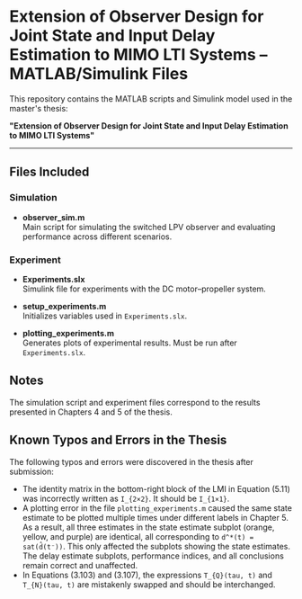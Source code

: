 # Extension of Observer Design for Joint State and Input Delay Estimation to MIMO LTI Systems – MATLAB/Simulink Files

This repository contains the MATLAB scripts and Simulink model used in the master's thesis:

**"Extension of Observer Design for Joint State and Input Delay Estimation to MIMO LTI Systems"**

---

## Files Included

### Simulation

- **observer_sim.m**  
  Main script for simulating the switched LPV observer and evaluating performance across different scenarios.

### Experiment

- **Experiments.slx**  
  Simulink file for experiments with the DC motor–propeller system.

- **setup_experiments.m**  
  Initializes variables used in `Experiments.slx`.
  
- **plotting_experiments.m**  
  Generates plots of experimental results. Must be run after `Experiments.slx`.

## Notes

The simulation script and experiment files correspond to the results presented in Chapters 4 and 5 of the thesis.  


## Known Typos and Errors in the Thesis
The following typos and errors were discovered in the thesis after submission:
- The identity matrix in the bottom-right block of the LMI in Equation (5.11) was incorrectly written as `I_{2×2}`. It should be `I_{1×1}`.
- A plotting error in the file `plotting_experiments.m` caused the same state estimate to be plotted multiple times under different labels in Chapter 5. As a result, all three estimates in the state estimate subplot (orange, yellow, and purple) are identical, all corresponding to `d^*(t) = sat(d̂(t⁻))`. This only affected the subplots showing the state estimates. The delay estimate subplots, performance indices, and all conclusions remain correct and unaffected.
- In Equations (3.103) and (3.107), the expressions `T_{Q}(tau, t)` and `T_{N}(tau, t)` are mistakenly swapped and should be interchanged.



